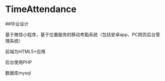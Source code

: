 # TimeAttendance

##毕业设计

基于微信小程序，基于位置服务的移动考勤系统（包括安卓app、PC网页后台管理系统）

前端为HTML5+应用

后台使用PHP

数据库mysql
